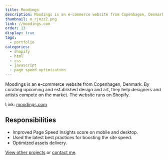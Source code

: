 ```yaml
---
title: Moodings
description: Moodings is an e-commerce website from Copenhagen, Denmark. By curating upcoming and established design and art, they help designers and artists compete on the market. The website runs on Shopify.
thumbnail: m_rjmzz2.png
link: //moodings.com
order: 13
display: true
tags:
  - portfolio
categories:
  - shopify
  - html
  - css
  - javascript
  - page speed optimization
---
```


Moodings is an e-commerce website from Copenhagen, Denmark. By curating upcoming and established design and art, they help designers and artists compete on the market. The website runs on Shopify.

Link: [moodings.com](//moodings.com)

## Responsibilities

- Improved Page Speed Insights score on mobile and desktop.
- Used the latest best practices for boosting the site speed.
- Optimized assets delivery.

[View other projects](/portfolio/) or [contact me](/contact/).
